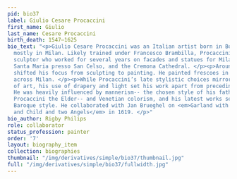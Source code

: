 ```yaml
---
pid: bio37
label: Giulio Cesare Procaccini
first_name: Giulio
last_name: Cesare Procaccini
birth_death: 1547–1625
bio_text: "<p>Giulio Cesare Procaccini was an Italian artist born in Bologna who worked
  mostly in Milan. Likely trained under Francesco Brambilla, Procaccini was a skilled
  sculptor who worked for several years on facades and statues for Milan’s Cathedral,
  Santa Maria presso San Celso, and the Cremona Cathedral. </p><p>Around 1600, Procaccini
  shifted his focus from sculpting to painting. He painted frescoes in cathedrals
  across Milan. </p><p>While Procaccini’s late stylistic choices mirror earlier styles
  of art, his use of drapery and light set his work apart from preceding periods.
  He was heavily influenced by mannerism-- the chosen style of his father, Ercole
  Procaccini the Elder-- and Venetian colorism, and his latest works seem to anticipate
  Baroque style. He collaborated with Jan Brueghel on <em>Garland with the Virgin
  and Child and two Angels</em> in 1619. </p>"
bio_author: Rigby Philips
role: collaborator
status_profession: painter
order: '7'
layout: biography_item
collection: biographies
thumbnail: "/img/derivatives/simple/bio37/thumbnail.jpg"
full: "/img/derivatives/simple/bio37/fullwidth.jpg"
---
```

